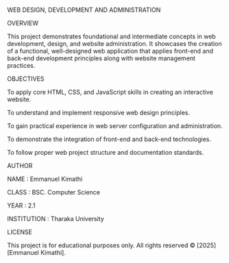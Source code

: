 WEB DESIGN, DEVELOPMENT AND ADMINISTRATION

OVERVIEW

This project demonstrates foundational and intermediate concepts in web development, design, and website administration. It showcases the creation of a functional, well-designed web application that applies front-end and back-end development principles along with website management practices.

OBJECTIVES

To apply core HTML, CSS, and JavaScript skills in creating an interactive website.

To understand and implement responsive web design principles.

To gain practical experience in web server configuration and administration.

To demonstrate the integration of front-end and back-end technologies.

To follow proper web project structure and documentation standards.

AUTHOR

NAME : Emmanuel Kimathi

CLASS : BSC. Computer Science

YEAR : 2.1

INSTITUTION : Tharaka University

LICENSE

This project is for educational purposes only. All rights reserved © [2025] [Emmanuel Kimathi].


